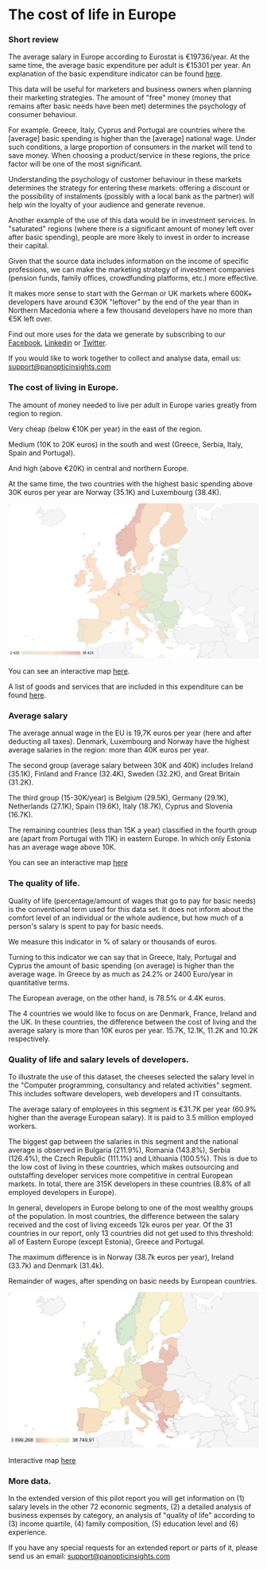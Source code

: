 # The cost of life in Europe

### Short review

The average salary in Europe according to Eurostat is €19736/year. At the same time, the average basic expenditure per adult is €15301 per year. An explanation of the basic expenditure indicator can be found [here](https://tinyurl.com/2ay2amop). 

This data will be useful for marketers and business owners when planning their marketing strategies. The amount of "free" money (money that remains after basic needs have been met) determines the psychology of consumer behaviour. 

For example. Greece, Italy, Cyprus and Portugal are countries where the [average] basic spending is higher than the [average] national wage. Under such conditions, a large proportion of consumers in the market will tend to save money. When choosing a product/service in these regions, the price factor will be one of the most significant.

Understanding the psychology of customer behaviour in these markets determines the strategy for entering these markets: offering a discount or the possibility of instalments (possibly with a local bank as the partner) will help win the loyalty of your audience and generate revenue.

Another example of the use of this data would be in investment services. In "saturated" regions (where there is a significant amount of money left over after basic spending), people are more likely to invest in order to increase their capital.

Given that the source data includes information on the income of specific professions, we can make the marketing strategy of investment companies (pension funds, family offices, crowdfunding platforms, etc.) more effective.

It makes more sense to start with the German or UK markets where 600K+ developers have around €30K "leftover" by the end of the year than in Northern Macedonia where a few thousand developers have no more than €5K left over.

Find out more uses for the data we generate by subscribing to our [Facebook](https://www.facebook.com/Panoptic-Insights-100224529382600), [Linkedin](https://www.linkedin.com/company/panopticinsights) or [Twitter](https://twitter.com/insidepanoptic).

If you would like to work together to collect and analyse data, email us: support@panopticinsights.com

### The cost of living in Europe. 

The amount of money needed to live per adult in Europe varies greatly from region to region. 

Very cheap (below €10K per year) in the east of the region. 

Medium (10K to 20K euros) in the south and west (Greece, Serbia, Italy, Spain and Portugal). 

And high (above €20K) in central and northern Europe. 

At the same time, the two countries with the highest basic spending above 30K euros per year are Norway (35.1K) and Luxembourg (38.4K).

![](https://github.com/InsidePanoptic/Reports/blob/main/img/the%20cost%20of%20living%20in%20Europe.png)

You can see an interactive map [here](https://tinyurl.com/2ar88ctw). 

A list of goods and services that are included in this expenditure can be found [here](https://tinyurl.com/2ay2amop). 

### Average salary

The average annual wage in the EU is 19,7K euros per year (here and after deducting all taxes). Denmark, Luxembourg and Norway have the highest average salaries in the region: more than 40K euros per year. 

The second group (average salary between 30K and 40K) includes Ireland (35.1K), Finland and France (32.4K), Sweden (32.2K), and Great Britain (31.2K). 

The third group (15-30K/year) is Belgium (29.5K), Germany (29.1K), Netherlands (27.1K), Spain (19.6K), Italy (18.7K), Cyprus and Slovenia (16.7K).

The remaining countries (less than 15K a year) classified in the fourth group are (apart from Portugal with 11K) in eastern Europe. In which only Estonia has an average wage above 10K. 

You can see an interactive map [here](https://tinyurl.com/23c88fe2)

### The quality of life.

Quality of life (percentage/amount of wages that go to pay for basic needs) is the conventional term used for this data set. It does not inform about the comfort level of an individual or the whole audience, but how much of a person's salary is spent to pay for basic needs. 

We measure this indicator in % of salary or thousands of euros.  

Turning to this indicator we can say that in Greece, Italy, Portugal and Cyprus the amount of basic spending (on average) is higher than the average wage. In Greece by as much as 24.2% or 2400 Euro/year in quantitative terms. 

The European average, on the other hand, is 78.5% or 4.4K euros.  

The 4 countries we would like to focus on are Denmark, France, Ireland and the UK. In these countries, the difference between the cost of living and the average salary is more than 10K euros per year. 15.7K, 12.1K, 11.2K and 10.2K respectively. 

### Quality of life and salary levels of developers. 

To illustrate the use of this dataset, the cheeses selected the salary level in the "Computer programming, consultancy and related activities" segment. This includes software developers, web developers and IT consultants. 

The average salary of employees in this segment is €31.7K per year (60.9% higher than the average European salary). It is paid to 3.5 million employed workers. 

The biggest gap between the salaries in this segment and the national average is observed in Bulgaria (211.9%), Romania (143.8%), Serbia (126.4%), the Czech Republic (111.1%) and Lithuania (100.5%). This is due to the low cost of living in these countries, which makes outsourcing and outstaffing developer services more competitive in central European markets. In total, there are 315K developers in these countries (8.8% of all employed developers in Europe). 

In general, developers in Europe belong to one of the most wealthy groups of the population. In most countries, the difference between the salary received and the cost of living exceeds 12k euros per year. Of the 31 countries in our report, only 13 countries did not get used to this threshold: all of Eastern Europe (except Estonia), Greece and Portugal.

The maximum difference is in Norway (38.7k euros per year), Ireland (33.7k) and Denmark (31.4k).

Remainder of wages, after spending on basic needs by European countries. 

![](https://github.com/InsidePanoptic/Reports/blob/main/img/The%20balance%20of%20wages%2C%20after%20spending%20on%20basic%20needs.png)

Interactive map [here](https://tinyurl.com/2cwr2xmv)

### More data. 

In the extended version of this pilot report you will get information on (1) salary levels in the other 72 economic segments, (2) a detailed analysis of business expenses by category, an analysis of "quality of life" according to (3) income quartile, (4) family composition, (5) education level and (6) experience. 

If you have any special requests for an extended report or parts of it, please send us an email: support@panopticinsights.com 

